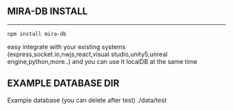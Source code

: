 ## MIRA-DB INSTALL
---------------------
``` npm install mira-db ```

easy integrate with your existing systems (express,socket.io,nwjs,react,visual studio,unity5,unreal engine,python,more..) and you can use it localDB at the same time

## EXAMPLE DATABASE DIR ##
Example database (you can delete after test)
./data/test
